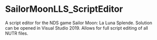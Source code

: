 # SailorMoonLLS_ScriptEditor
A script editor for the NDS game Sailor Moon: La Luna Splende. Solution can be opened in Visual Studio 2019. Allows for full script editing of all NUTR files.
